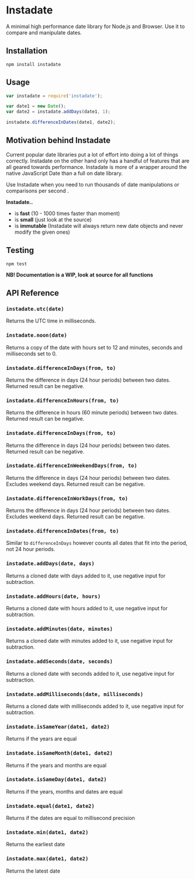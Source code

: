 # Instadate

A minimal high performance date library for Node.js and Browser. Use it to compare and manipulate dates.

## Installation
```
npm install instadate
```

## Usage
```javascript
var instadate = require('instadate');

var date1 = new Date();
var date2 = instadate.addDays(date1, 1);

instadate.differenceInDates(date1, date2);
```

## Motivation behind Instadate

Current popular date libraries put a lot of effort into doing a lot of things correctly. Instadate on the other hand only has a handful of features that are all geared towards performance. Instadate is more of a wrapper around the native JavaScript Date than a full on date library.

Use Instadate when you need to run thousands of date manipulations or comparisons per second  .

**Instadate..**
* is **fast** (10 - 1000 times faster than moment)
* is **small** (just look at the source)
* is **immutable** (Instadate will always return new date objects and never modify the given ones)

## Testing
```
npm test
```

**NB! Documentation is a WIP, look at source for all functions**

## API Reference

### `instadate.utc(date)`
Returns the UTC time in milliseconds.

### `instadate.noon(date)`
Returns a copy of the date with hours set to 12 and minutes, seconds and milliseconds set to 0.

### `instadate.differenceInDays(from, to)`
Returns the difference in days (24 hour periods) between two dates. Returned result can be negative.

### `instadate.differenceInHours(from, to)`
Returns the difference in hours (60 minute periods) between two dates. Returned result can be negative.

### `instadate.differenceInDays(from, to)`
Returns the difference in days (24 hour periods) between two dates. Returned result can be negative.

### `instadate.differenceInWeekendDays(from, to)`
Returns the difference in days (24 hour periods) between two dates. Excludes weekend days. Returned result can be negative.

### `instadate.differenceInWorkDays(from, to)`
Returns the difference in days (24 hour periods) between two dates. Excludes weekend days. Returned result can be negative.

### `instadate.differenceInDates(from, to)`
Similar to `differenceInDays` however counts all dates that fit into the period, not 24 hour periods.

### `instadate.addDays(date, days)`
Returns a cloned date with days added to it, use negative input for subtraction.

### `instadate.addHours(date, hours)`
Returns a cloned date with hours added to it, use negative input for subtraction.

### `instadate.addMinutes(date, minutes)`
Returns a cloned date with minutes added to it, use negative input for subtraction.

### `instadate.addSeconds(date, seconds)`
Returns a cloned date with seconds added to it, use negative input for subtraction.

### `instadate.addMilliseconds(date, milliseconds)`
Returns a cloned date with milliseconds added to it, use negative input for subtraction.

### `instadate.isSameYear(date1, date2)`
Returns if the years are equal

### `instadate.isSameMonth(date1, date2)`
Returns if the years and months are equal

### `instadate.isSameDay(date1, date2)`
Returns if the years, months and dates are equal

### `instadate.equal(date1, date2)`
Returns if the dates are equal to millisecond precision

### `instadate.min(date1, date2)`
Returns the earliest date

### `instadate.max(date1, date2)`
Returns the latest date
